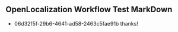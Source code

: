 ## OpenLocalization Workflow Test MarkDown
* 06d32f5f-29b6-4641-ad58-2463c5fae91b thanks!

<!--HONumber=Jul16_HO2-->


